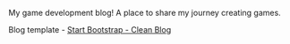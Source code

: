 My game development blog! A place to share my journey creating games. 

Blog template - [Start Bootstrap - Clean Blog](https://github.com/BlackrockDigital/startbootstrap-clean-blog)